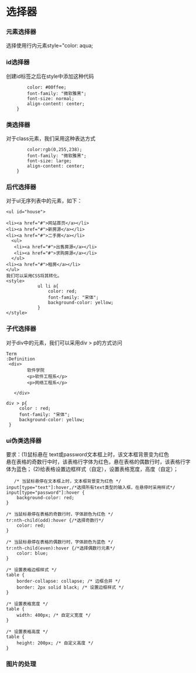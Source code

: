 

# 选择器
### 元素选择器
选择使用行内元素style="color: aqua;
### id选择器
创建id标签之后在style中添加这种代码
```#number{
		color: #00ffee;
		font-family: "微软雅黑";
		font-size: normal;
		align-content: center;
	}
```
### 类选择器
对于class元素，我们采用这种表达方式
```.one{
    	color:rgb(0,255,238);
    	font-family: "微软雅黑";
    	font-size: large;
    	align-content: center;
    }
   ```
### 后代选择器
对于ul无序列表中的元素，如下：
```
<ul id="house">	

<li><a href="#">网站首页</a></li>
<li><a href="#">新房源</a></li>
<li><a href="#">二手房</a></li>
  <ul>
   <li><a href="#">出售房源</a></li>
   <li><a href="#">求购房源</a></li>
  </ul>
<li><a href="#">租房</a></li>
</ul>
我们可以采用CSS将其转化。
<style>
			ul li a{
				color: red;
				font-family: "宋体";
				background-color: yellow;
			}
</style>
```
### 子代选择器
对于div中的元素，我们可以采用div > p的方式访问
```
Term
:Definition
 <div>
    	软件学院
        <p>软件工程系</p>
        <p>网络工程系</p>
        
   </div>
   ```
   ```
   div > p{
		color : red;
		font-family: "宋体";
		background-color: yellow;
	}
```

### ui伪类选择器
要求：(1)鼠标悬在 text或password文本框上时，该文本框背景变为红色	
悬在表格的奇数行中时，该表格行字体为红色，悬在表格的偶数行时，该表格行字体为蓝色；
(2)给表格设置边框样式（自定），设置表格宽度，高度（自定）；
```
   /* 当鼠标悬停在文本框上时，文本框背景变为红色 */
input[type="text"]:hover,/*选择所有text类型的输入框，在悬停时采用样式*/
input[type="password"]:hover {
    background-color: red;
}

/* 当鼠标悬停在表格的奇数行时，字体颜色为红色 */
tr:nth-child(odd):hover {/*选择奇数行*/
    color: red;
}

/* 当鼠标悬停在表格的偶数行时，字体颜色为蓝色 */
tr:nth-child(even):hover {/*选择偶数行元素*/
    color: blue;
}

/* 设置表格边框样式 */
table {
    border-collapse: collapse; /* 边框合并 */
    border: 2px solid black; /* 设置边框样式 */
}

/* 设置表格宽度 */
table {
    width: 400px; /* 自定义宽度 */
}

/* 设置表格高度 */
table {
    height: 200px; /* 自定义高度 */
}
```
### 图片的处理
<!--stackedit_data:
eyJoaXN0b3J5IjpbLTEzNTQ2NDU1MTIsMTExMTE4NTY5MiwtMj
MzMzYxODEwLDIxMTYxMTE3NzddfQ==
-->